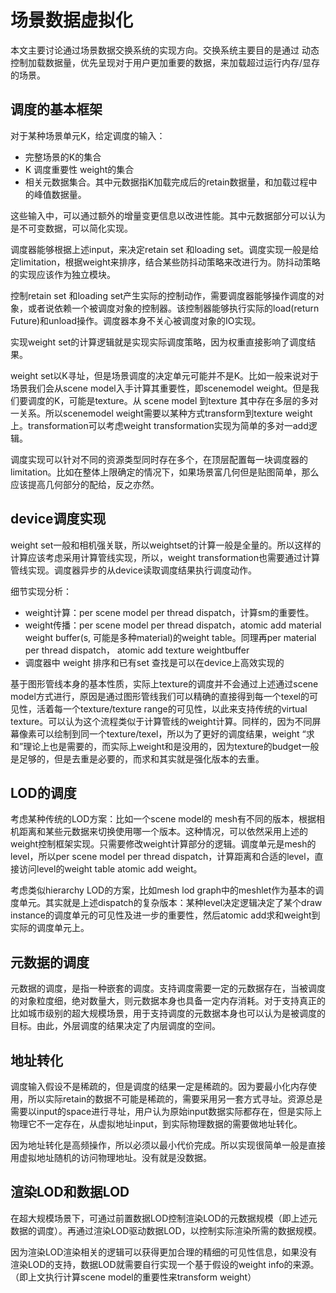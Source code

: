 # 场景数据虚拟化

本文主要讨论通过场景数据交换系统的实现方向。交换系统主要目的是通过 动态控制加载数据量，优先呈现对于用户更加重要的数据，来加载超过运行内存/显存的场景。

## 调度的基本框架

对于某种场景单元K，给定调度的输入：

- 完整场景的K的集合
- K 调度重要性 weight的集合
- 相关元数据集合。其中元数据指K加载完成后的retain数据量，和加载过程中的峰值数据量。

这些输入中，可以通过额外的增量变更信息以改进性能。其中元数据部分可以认为是不可变数据，可以简化实现。

调度器能够根据上述input，来决定retain set 和loading set。调度实现一般是给定limitation，根据weight来排序，结合某些防抖动策略来改进行为。防抖动策略的实现应该作为独立模块。

控制retain set 和loading set产生实际的控制动作，需要调度器能够操作调度的对象，或者说依赖一个被调度对象的控制器。该控制器能够执行实际的load(return Future)和unload操作。调度器本身不关心被调度对象的IO实现。

实现weight set的计算逻辑就是实现实际调度策略，因为权重直接影响了调度结果。

weight set以K寻址，但是场景调度的决定单元可能并不是K。比如一般来说对于场景我们会从scene model入手计算其重要性，即scenemodel weight。但是我们要调度的K，可能是texture。从 scene model 到texture 其中存在多层的多对一关系。所以scenemodel weight需要以某种方式transform到texture weight上。transformation可以考虑weight transformation实现为简单的多对一add逻辑。

调度实现可以针对不同的资源类型同时存在多个，在顶层配置每一块调度器的limitation。比如在整体上限确定的情况下，如果场景富几何但是贴图简单，那么应该提高几何部分的配给，反之亦然。

## device调度实现

weight set一般和相机强关联，所以weightset的计算一般是全量的。所以这样的计算应该考虑采用计算管线实现，所以，weight transformation也需要通过计算管线实现。调度器异步的从device读取调度结果执行调度动作。

细节实现分析：

- weight计算：per scene model per thread dispatch，计算sm的重要性。
- weight传播：per scene model  per thread dispatch，atomic add material weight buffer(s, 可能是多种material)的weight table。同理再per material per thread dispatch， atomic add texture weightbuffer
- 调度器中 weight 排序和已有set 查找是可以在device上高效实现的

基于图形管线本身的基本性质，实际上texture的调度并不会通过上述通过scene model方式进行，原因是通过图形管线我们可以精确的直接得到每一个texel的可见性，活着每一个texture/texture range的可见性，以此来支持传统的virtual texture。可以认为这个流程类似于计算管线的weight计算。同样的，因为不同屏幕像素可以绘制到同一个texture/texel，所以为了更好的调度结果，weight “求和”理论上也是需要的，而实际上weight和是没用的，因为texture的budget一般是足够的，但是去重是必要的，而求和其实就是强化版本的去重。

## LOD的调度

考虑某种传统的LOD方案：比如一个scene model的 mesh有不同的版本，根据相机距离和某些元数据来切换使用哪一个版本。这种情况，可以依然采用上述的weight控制框架实现。只需要修改weight计算部分的逻辑。调度单元是mesh的level，所以per  scene model per thread dispatch，计算距离和合适的level，直接访问level的weight table atomic add weight。

考虑类似hierarchy LOD的方案，比如mesh lod graph中的meshlet作为基本的调度单元。其实就是上述dispatch的复杂版本：某种level决定逻辑决定了某个draw instance的调度单元的可见性及进一步的重要性，然后atomic add求和weight到实际的调度单元上。

## 元数据的调度

元数据的调度，是指一种嵌套的调度。支持调度需要一定的元数据存在，当被调度的对象粒度细，绝对数量大，则元数据本身也具备一定内存消耗。对于支持真正的比如城市级别的超大规模场景，用于支持调度的元数据本身也可以认为是被调度的目标。由此，外层调度的结果决定了内层调度的空间。

## 地址转化

调度输入假设不是稀疏的，但是调度的结果一定是稀疏的。因为要最小化内存使用，所以实际retain的数据不可能是稀疏的，需要采用另一套方式寻址。资源总是需要以input的space进行寻址，用户认为原始input数据实际都存在，但是实际上物理它不一定存在，从虚拟地址input，到实际物理数据的需要做地址转化。

因为地址转化是高频操作，所以必须以最小代价完成。所以实现很简单一般是直接用虚拟地址随机的访问物理地址。没有就是没数据。

## 渲染LOD和数据LOD

在超大规模场景下，可通过前置数据LOD控制渲染LOD的元数据规模（即上述元数据的调度）。再通过渲染LOD驱动数据LOD，以控制实际渲染所需的数据规模。

因为渲染LOD渲染相关的逻辑可以获得更加合理的精细的可见性信息，如果没有渲染LOD的支持，数据LOD就需要自行实现一个基于假设的weight info的来源。（即上文执行计算scene model的重要性来transform weight）
